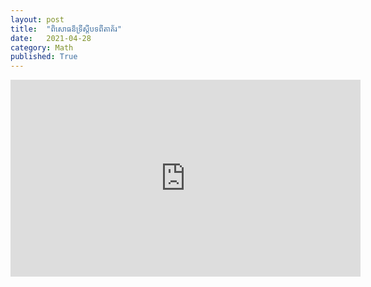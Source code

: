```yaml
---
layout: post
title:  "ពិសោធន៏ទ្រីស្តីបទពីតាគ័រ"
date:   2021-04-28
category: Math
published: True
---
```

<iframe width="560" height="315" src="https://www.youtube.com/embed/ffsSX57VRgc" title="YouTube video player" frameborder="0" allow="accelerometer; autoplay; clipboard-write; encrypted-media; gyroscope; picture-in-picture" allowfullscreen></iframe>
